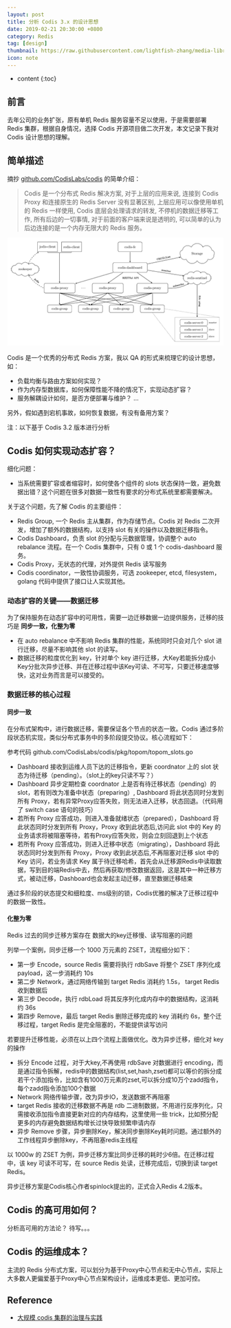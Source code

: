 ```yaml
---
layout: post
title: 分析 Codis 3.x 的设计思想
date: 2019-02-21 20:30:00 +0800
category: Redis
tag: [design]
thumbnail: https://raw.githubusercontent.com/lightfish-zhang/media-library/master/image/201902/redis-icon-logo.png
icon: note
---
```


* content
{:toc}

## 前言

去年公司的业务扩张，原有单机 Redis 服务容量不足以使用，于是需要部署 Redis 集群，根据自身情况，选择 Codis 开源项目做二次开发，本文记录下我对 Codis 设计思想的理解。

## 简单描述

摘抄 [github.com/CodisLabs/codis](https://github.com/CodisLabs/codis) 的简单介绍：

> Codis 是一个分布式 Redis 解决方案, 对于上层的应用来说, 连接到 Codis Proxy 和连接原生的 Redis Server 没有显著区别, 上层应用可以像使用单机的 Redis 一样使用, Codis 底层会处理请求的转发, 不停机的数据迁移等工作, 所有后边的一切事情, 对于前面的客户端来说是透明的, 可以简单的认为后边连接的是一个内存无限大的 Redis 服务。

![codis architecture](https://github.com/CodisLabs/codis/raw/release3.2/doc/pictures/architecture.png)

Codis 是一个优秀的分布式 Redis 方案，我以 QA 的形式来梳理它的设计思想，如：

- 负载均衡与路由方案如何实现？
- 作为内存型数据库，如何保障性能不降的情况下，实现动态扩容？
- 服务解耦设计如何，是否方便部署与维护？
...

另外，假如遇到宕机事故，如何恢复数据，有没有备用方案？

注：以下基于 Codis 3.2 版本进行分析

## Codis 如何实现动态扩容？

细化问题：

- 当系统需要扩容或者缩容时，如何使各个组件的 slots 状态保持一致，避免数据出错？这个问题在很多对数据一致性有要求的分布式系统里都需要解决。

关于这个问题，先了解 Codis 的主要组件：

- Redis Group, 一个 Redis 主从集群，作为存储节点。Codis 对 Redis 二次开发，增加了额外的数据结构，以支持 slot 有关的操作以及数据迁移指令。
- Codis Dashboard，负责 slot 的分配与元数据管理，协调整个 auto rebalance 流程。在一个 Codis 集群中，只有 0 或 1 个 codis-dashboard 服务。
- Codis Proxy，无状态的代理，对外提供 Redis 读写服务
- Codis coordinator，一致性协调服务，可选 zookeeper, etcd, filesystem，golang 代码中提供了接口让人实现其他。

### 动态扩容的关键——数据迁移

为了保持服务在动态扩容中的可用性，需要一边迁移数据一边提供服务，迁移的技巧是 **同步一致，化整为零**

- 在 auto rebalance 中不影响 Redis 集群的性能，系统同时只会对几个 slot 进行迁移，尽量不影响其他 slot 的读写。
- 数据迁移的粒度优化到 key，针对单个 key 进行迁移，大Key若能拆分成小Key分批次异步迁移、并在迁移过程中该Key可读、不可写，只要迁移速度够快，这对业务而言是可以接受的。

### 数据迁移的核心过程

#### 同步一致

在分布式架构中，进行数据迁移，需要保证各个节点的状态一致。Codis 通过多阶段状态机实现，类似分布式事务中的多阶段提交协议。核心流程如下：

参考代码 github.com/CodisLabs/codis/pkg/topom/topom_slots.go

- Dashboard 接收到运维人员下达的迁移指令，更新 coordnator 上的 slot 状态为待迁移（pending）。（slot上的key只读不写？）
- Dashboard 异步定期检查 coordnator 上是否有待迁移状态（pending）的 slot，若有则改为准备中状态（preparing）, Dashboard 将此状态同时分发到所有 Proxy，若有异常Proxy应答失败，则无法进入迁移，状态回退。（代码用了 switch case 语句的技巧）
- 若所有 Proxy 应答成功，则进入准备就绪状态（prepared），Dashboard 将此状态同时分发到所有 Proxy，Proxy 收到此状态后,访问此 slot 中的 Key 的业务请求将被阻塞等待，若有Proxy应答失败，则会立刻回退到上个状态
- 若所有 Proxy 应答成功，则进入迁移中状态（migrating），Dashboard 将此状态同时分发到所有 Proxy，Proxy 收到此状态后,不再阻塞对迁移 slot 中的 Key 访问，若业务请求 Key 属于待迁移哈希，首先会从迁移源Redis中读取数据，写到目的端Redis中去，然后再获取/修改数据返回，这是其中一种迁移方式，被动迁移，Dashboard也会发起主动迁移，直至数据迁移结束

通过多阶段的状态提交和细粒度、ms级别的锁，Codis优雅的解决了迁移过程中的数据一致性。

#### 化整为零

Redis 过去的同步迁移方案存在 数据大的key迁移慢、读写阻塞的问题

列举一个案例，同步迁移一个 1000 万元素的 ZSET，流程细分如下：
- 第一步 Encode，source Redis 需要将执行 rdbSave 将整个 ZSET 序列化成 payload，这一步消耗约 10s
- 第二步 Network，通过网络传输到 target Redis 消耗约 1.5s， target Redis 收到数据后
- 第三步 Decode，执行 rdbLoad 将其反序列化成内存中的数据结构，这消耗约 36s
- 第四步 Remove，最后 target Redis 删除迁移完成的 key 消耗约 6s，整个迁移过程，target Redis 是完全阻塞的，不能提供读写访问

若要提升迁移性能，必须在以上四个流程上面做优化。改为异步迁移，细化对 key 的操作

- 拆分 Encode 过程，对于大key,不再使用 rdbSave 对数据进行 encoding，而是通过指令拆解，redis中的数据结构(list,set,hash,zset)都可以等价的拆分成若干个添加指令，比如含有1000万元素的zset,可以拆分成10万个zadd指令，每个zadd指令添加100个数据
- Network 网络传输步骤，改为异步IO，发送数据不再阻塞
- target Redis 接收的迁移数据不再是 rdb 二进制数据，不用进行反序列化，只需接收添加指令直接更新对应的内存结构，这里使用一些 trick，比如预分配更多的内存避免数据结构增长过快导致频繁申请内存
- 异步 Remove 步骤，异步删除Key，解决同步删除Key耗时问题。通过额外的工作线程异步删除key，不再阻塞redis主线程

以 1000w 的 ZSET 为例，异步迁移方案比同步迁移的耗时少6倍。在迁移过程中，该 key 可读不可写，在 source Redis 处读，迁移完成后，切换到读 target Redis。

异步迁移方案是Codis核心作者spinlock提出的，正式合入Redis 4.2版本。


## Codis 的高可用如何？

分析高可用的方法论？ 待写。。。

## Codis 的运维成本？

主流的 Redis 分布式方案，可以划分为基于Proxy中心节点和无中心节点，实际上大多数人更偏爱基于Proxy中心节点架构设计，运维成本更低、更加可控。



## Reference

- [大规模 codis 集群的治理与实践](https://cloud.tencent.com/developer/article/1006262)
